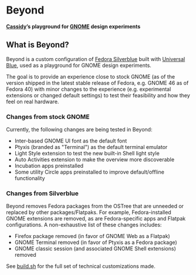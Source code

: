 # Beyond

**[Cassidy]’s playground for [GNOME] design experiments**

## What is Beyond?

Beyond is a custom configuration of [Fedora Silverblue] built with [Universal Blue], used as a playground for GNOME design experiments.

The goal is to provide an experience close to stock GNOME (as of the version shipped in the latest stable release of Fedora, e.g. GNOME 46 as of Fedora 40) with minor changes to the experience (e.g. experimental extensions or changed default settings) to test their feasibility and how they feel on real hardware.

### Changes from stock GNOME

Currently, the following changes are being tested in Beyond:

- Inter-based GNOME UI font as the default font
- Ptyxis (branded as "Terminal") as the default terminal emulator
- Light Style extension to test the new built-in Shell light style
- Auto Activities extension to make the overview more discoverable
- Incubation apps preinstalled
- Some utility Circle apps preinstalled to improve default/offline functionality

### Changes from Silverblue

Beyond removes Fedora packages from the OSTree that are unneeded or replaced by other packages/Flatpaks. For example, Fedora-installed GNOME extensions are removed, as are Fedora-specific apps and Flatpak configurations. A non-exhaustive list of these changes includes:

- Firefox package removed (in favor of GNOME Web as a Flatpak) 
- GNOME Terminal removed (in favor of Ptyxis as a Fedora package)
- GNOME classic session (and associated GNOME Shell extensions) removed

See [build.sh](./build.sh) for the full set of technical customizations made.


[Cassidy]: https://cassidyjames.com
[GNOME]: https://gnome.org
[Fedora Silverblue]: https://fedoraproject.org/atomic-desktops/silverblue/
[Universal Blue]: https://universal-blue.org
